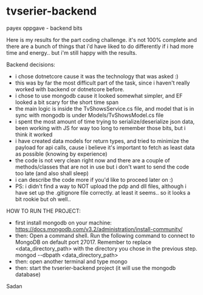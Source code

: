 # tvserier-backend
payex oppgave - backend bits

Here is my results for the part coding challenge. it's not 100% complete and there are a bunch of things that i'd have liked to do differently if i had more time and energy.. but i'm still happy with the results.

Backend decisions:
- i chose dotnetcore cause it was the technology that was asked :)
- this was by far the most difficult part of the task, since i haven't really worked with backend or dotnetcore before.
- i chose to use mongodb cause it looked somewhat simpler, and EF looked a bit scary for the short time span
- the main logic is inside the TvShowsService.cs file, and model that is in sync with mongodb is under Models/TvShowsModel.cs file
- i spent the most amount of time trying to serialize/deserialize json data, been working with JS for way too long to remember those bits, but i think it worked
- i have created data models for return types, and tried to minimize the payload for api calls, cause i believe it's important to fetch as least data as possible (knowing by experience)
- the code is not very clean right now and there are a couple of methods/classes that are not in use but i don't want to send the code too late (and also shall sleep)
- i can describe the code more if you'd like to proceed later on :) 
- PS: i didn't find a way to NOT upload the pdp and dll files, although i have set up the .gitignore file correctly. at least it seems.. so it looks a bit rookie but oh well..

HOW TO RUN THE PROJECT:
- first install mongodb on your machine: https://docs.mongodb.com/v3.2/administration/install-community/
- then: Open a command shell. Run the following command to connect to MongoDB on default port 27017. Remember to replace <data_directory_path> with the directory you chose in the previous step. 
  mongod --dbpath <data_directory_path>
- then: open another terminal and type mongo
- then: start the tvserier-backend project (it will use the mongodb database)

Sadan